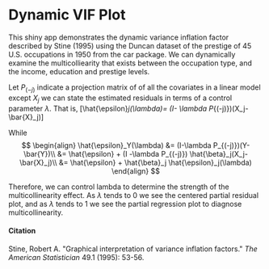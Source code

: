 # Dynamic VIF Plot

This shiny app demonstrates the dynamic variance inflation factor described by Stine (1995) using the Duncan dataset of the prestige of 45 U.S. occupations in 1950 from the car package. We can dynamically examine the multicolliearity that exists between the occupation type, and the income, education and prestige levels.  

Let $P_{(-j)}$ indicate a projection matrix of of all the covariates in a linear model except $X_j$ we can state the estimated residuals in terms of a control parameter $\lambda$. That is, 
\[\hat{\epsilon}_j(\lambda)= (I- \lambda P_{(-j)})(X_j- \bar{X}_j)\] 

While 
$$
\begin{align}
\hat{\epsilon}_Y(\lambda) &= (I-\lambda P_{(-j)})(Y- \bar{Y})\\
 &= \hat{\epsilon} + (I -\lambda P_{(-j)}) \hat{\beta}_j(X_j- \bar{X}_j)\\
 &= \hat{\epsilon} + \hat{\beta}_j \hat{\epsilon}_j(\lambda)
 \end{align}
$$

Therefore, we can control lambda to determine the strength of the multicollinearity effect. As $\lambda$ tends to 0 we see the centered partial residual plot, and as $\lambda$ tends to 1 we see the partial regression plot to diagnose multicollinearity.
 


#### Citation

Stine, Robert A. "Graphical interpretation of variance inflation factors." _The
American Statistician_ 49.1 (1995): 53-56.